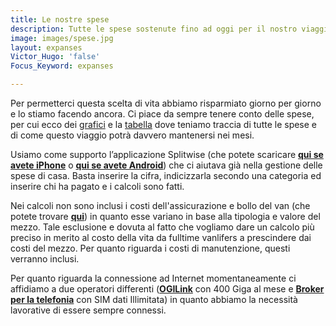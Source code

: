 ```yaml
---
title: Le nostre spese
description: Tutte le spese sostenute fino ad oggi per il nostro viaggio
image: images/spese.jpg
layout: expanses
Victor_Hugo: 'false'
Focus_Keyword: expanses

---
```

Per permetterci questa scelta di vita abbiamo risparmiato giorno per giorno e lo stiamo facendo ancora. Ci piace da sempre tenere conto delle spese, per cui ecco dei [grafici](#chart) e la [tabella](#tblSpese) dove teniamo traccia di tutte le spese e di come questo viaggio potrà davvero mantenersi nei mesi.

Usiamo come supporto l’applicazione Splitwise (che potete scaricare [**qui se avete iPhone**](https://apps.apple.com/us/app/splitwise/id458023433) o [**qui se avete Android**](https://play.google.com/store/apps/details?id=com.Splitwise.SplitwiseMobile)) che ci aiutava già nella gestione delle spese di casa. Basta inserire la cifra, indicizzarla secondo una categoria ed inserire chi ha pagato e i calcoli sono fatti.

Nei calcoli non sono inclusi i costi dell'assicurazione e bollo del van (che potete trovare [**qui**](https://vandipety.it/van)) in quanto esse variano in base alla tipologia e valore del mezzo. Tale esclusione e dovuta al fatto che vogliamo dare un calcolo più preciso in merito al costo della vita da fulltime vanlifers a prescindere dai costi del mezzo. Per quanto riguarda i costi di manutenzione, questi verranno inclusi.

Per quanto riguarda la connessione ad Internet momentaneamente ci affidiamo a due operatori differenti ([**OGILink**](http://ogilink.it) con 400 Giga al mese e [**Broker per la telefonia**](https://www.brokerperlatelefonia.it) con SIM dati Illimitata) in quanto abbiamo la necessità lavorative di essere sempre connessi.

<!-- section break -->

<!-- #### Resoconto mensile 2022

* **Maggio**: Abbiamo speso **<label id="totalmaggio"></label> €** e percorso <label id="km5"></label>
* **Giugno**: Abbiamo speso **<label id="totalgiugno"></label> €** e percoso <label id="km6"></label>
* **Luglio**: Abbiamo speso **<label id="totalluglio"></label> €** e percoso <label id="km7"></label>
* **Agosto**: Abbiamo speso **<label id="totalagosto"></label> €** e percoso <label id="km8"></label>
* **Settembre**: Abbiamo speso **<label id="totalsettembre"></label> €** e percoso <label id="km9"></label>
* **Ottobre**: Abbiamo speso **<label id="totalottobre"></label> €** e percoso <label id="km10"></label>
* **Novembre**: Abbiamo speso **<label id="totalnovembre"></label> €** e percoso <label id="km11"></label>
* **Dicembre**: Abbiamo speso **<label id="totaldicembre"></label> €** e percoso <label id="km12"></label>

#### Resoconto mensile 2023

* **Gennaio**: Abbiamo speso **<label id="totalgennaio"></label> €**. **[in aggiornamento]** -->